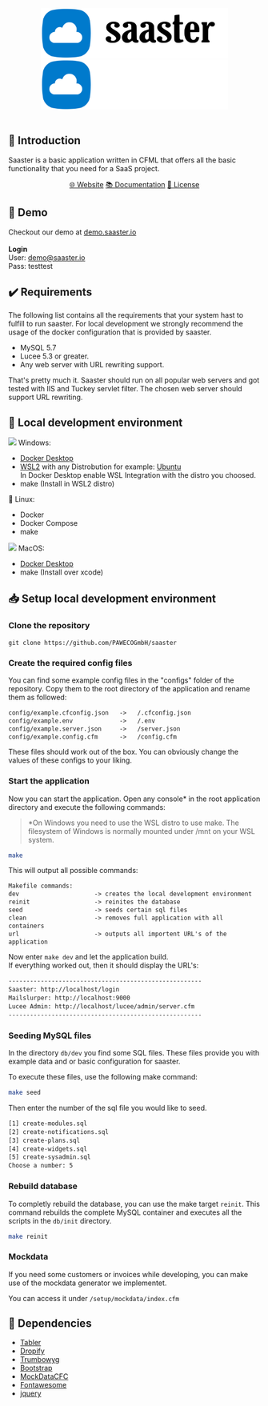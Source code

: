 <div align="center">
<img src="dist/img/logo.png#gh-light-mode-only" height="100"/>
<img src="dist/img/logo_dark.png#gh-dark-mode-only" height="100"/>
</div>
<br>

## 👋 Introduction
Saaster is a basic application written in CFML that offers all the basic functionality that you need for a SaaS project.
<br>
<div align="center">
    <a href="https://saaster.io">🌐 Website</a>
    <a href="https://docs.saaster.io">📚 Documentation</a>
    <a href="https://github.com/PAWECOGmbH/saaster/blob/main/LICENSE">📃 License</a>
</div>


## 👀 Demo
Checkout our demo at [demo.saaster.io](https://demo.saaster.io/login)
<br><br>
**Login**<br>
User: demo@saaster.io<br>
Pass: testtest

## ✔️ Requirements

The following list contains all the requirements that your system hast to fulfill to run saaster.
For local development we strongly recommend the usage of the docker configuration that is provided by saaster.

- MySQL 5.7
- Lucee 5.3 or greater.
- Any web server with URL rewriting support.

That's pretty much it. Saaster should run on all popular web servers and got tested with IIS and Tuckey servlet filter. The chosen web server should support URL rewriting.

## 👷 Local development environment

<img src="https://www.vectorlogo.zone/logos/microsoft/microsoft-icon.svg" height="13"/> Windows:

- [Docker Desktop](https://www.docker.com/products/docker-desktop/)
- [WSL2](https://docs.microsoft.com/en-us/windows/wsl/install) with any Distrobution for example: [Ubuntu](https://apps.microsoft.com/store/detail/ubuntu/9PDXGNCFSCZV?hl=en-en&gl=EN)</br> In Docker Desktop enable WSL Integration with the distro you choosed.
- make (Install in WSL2 distro)

🐧 Linux:

- Docker
- Docker Compose
- make

<img src="https://www.vectorlogo.zone/logos/apple/apple-tile.svg" height="13"/> MacOS:

- [Docker Desktop](https://www.docker.com/products/docker-desktop/)
- make (Install over xcode)

## 📥 Setup local development environment

### Clone the repository

```git
git clone https://github.com/PAWECOGmbH/saaster
```

### Create the required config files

You can find some example config files in the "configs" folder of the repository. Copy them to the root directory of the application and rename them as followed:

```plain
config/example.cfconfig.json   ->   /.cfconfig.json
config/example.env             ->   /.env
config/example.server.json     ->   /server.json
config/example.config.cfm      ->   /config.cfm
```

These files should work out of the box. You can obviously change the values of these configs to your liking.

### Start the application

Now you can start the application. Open any console* in the root application directory and execute the following commands:

> *On Windows you need to use the WSL distro to use make. The filesystem of Windows is normally mounted under /mnt on your WSL system.

```bash
make
```

This will output all possible commands:

```plain
Makefile commands:
dev                     -> creates the local development environment      
reinit                  -> reinites the database
seed                    -> seeds certain sql files
clean                   -> removes full application with all containers
url                     -> outputs all importent URL's of the application
```

Now enter `make dev` and let the application build.</br>
If everything worked out, then it should display the URL's:

```bash
------------------------------------------------------
Saaster: http://localhost/login
Mailslurper: http://localhost:9000
Lucee Admin: http://localhost/lucee/admin/server.cfm
------------------------------------------------------
```

### Seeding MySQL files

In the directory `db/dev` you find some SQL files. These files provide you with example data and or basic configuration for saaster.

To execute these files, use the following make command:

```bash
make seed
```

Then enter the number of the sql file you would like to seed.

```bash
[1] create-modules.sql 
[2] create-notifications.sql 
[3] create-plans.sql 
[4] create-widgets.sql 
[5] create-sysadmin.sql
Choose a number: 5
```

### Rebuild database

To completly rebuild the database, you can use the make target `reinit`. This command rebuilds the complete MySQL container and executes all the scripts in the `db/init` directory.

```bash
make reinit
```

### Mockdata

If you need some customers or invoices while developing, you can make use of the mockdata generator we implementet.

You can access it under `/setup/mockdata/index.cfm`

## 🔗 Dependencies

- [Tabler](https://github.com/tabler/tabler/blob/main/LICENSE)
- [Dropify](https://github.com/JeremyFagis/dropify/blob/master/LICENCE.md)
- [Trumbowyg](https://github.com/Alex-D/Trumbowyg/blob/develop/LICENSE)
- [Bootstrap](https://github.com/twbs/bootstrap/blob/main/LICENSE)
- [MockDataCFC](https://github.com/Ortus-Solutions/MockDataCFC/blob/development/LICENSE)
- [Fontawesome](https://fontawesome.com/v4/license/)
- [jquery](https://github.com/jquery/jquery)
